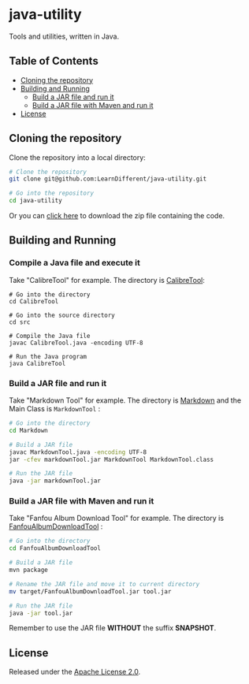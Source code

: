 # java-utility

Tools and utilities, written in Java.

## Table of Contents

* [Cloning the repository](#cloning-the-repository)
* [Building and Running](#building-and-running)
	* [Build a JAR file and run it](#build-a-jar-file-and-run-it) 
	* [Build a JAR file with Maven and run it](#build-a-jar-file-with-maven-and-run-it)
* [License](#license)

## Cloning the repository

Clone the repository into a local directory:

```bash
# Clone the repository
git clone git@github.com:LearnDifferent/java-utility.git

# Go into the repository
cd java-utility
```

Or you can [click here](https://github.com/LearnDifferent/java-utility/archive/refs/heads/master.zip) to download the zip file containing the code.

## Building and Running

### Compile a Java file and execute it

Take "CalibreTool" for example. The directory is [CalibreTool](./CalibreTool):

```
# Go into the directory 
cd CalibreTool

# Go into the source directory
cd src

# Compile the Java file
javac CalibreTool.java -encoding UTF-8

# Run the Java program
java CalibreTool
```

### Build a JAR file and run it

Take "Markdown Tool" for example. The directory is [Markdown](./Markdown) and the Main Class is `MarkdownTool` :

```bash
# Go into the directory 
cd Markdown

# Build a JAR file
javac MarkdownTool.java -encoding UTF-8
jar -cfev markdownTool.jar MarkdownTool MarkdownTool.class

# Run the JAR file
java -jar markdownTool.jar
```

### Build a JAR file with Maven and run it

Take "Fanfou Album Download Tool" for example. The directory is [FanfouAlbumDownloadTool](./FanfouAlbumDownloadTool) :

```bash
# Go into the directory 
cd FanfouAlbumDownloadTool

# Build a JAR file
mvn package

# Rename the JAR file and move it to current directory
mv target/FanfouAlbumDownloadTool.jar tool.jar

# Run the JAR file
java -jar tool.jar
```

Remember to use the JAR file **WITHOUT** the suffix **SNAPSHOT**.

## License

Released under the [Apache License 2.0](https://www.apache.org/licenses/LICENSE-2.0.txt).
